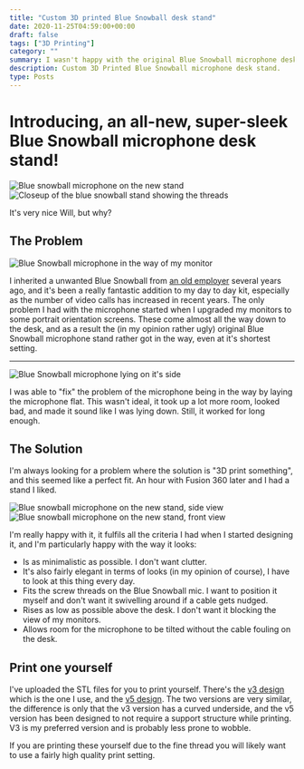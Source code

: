 ```yaml
---
title: "Custom 3D printed Blue Snowball desk stand"
date: 2020-11-25T04:59:00+00:00
draft: false
tags: ["3D Printing"]
category: ""
summary: I wasn't happy with the original Blue Snowball microphone desk stand, so I designed and printed a new one
description: Custom 3D Printed Blue Snowball microphone desk stand.
type: Posts
---
```


# Introducing, an all-new, super-sleek Blue Snowball microphone desk stand!

![Blue snowball microphone on the new stand](images/blue_snowball_0.jpg#left)
![Closeup of the blue snowball stand showing the threads](images/microphone_stand_0.jpg#right)

It's very nice Will, but why?

## The Problem

![Blue Snowball microphone in the way of my monitor](images//blue_snowball_1.jpg#right)

I inherited a unwanted Blue Snowball from [an old employer](https://37signals.com/) several years ago, and it's been a really fantastic addition to my day to day kit, especially as the number of video calls has increased in recent years. The only problem I had with the microphone started when I upgraded my monitors to some portrait orientation screens. These come almost all the way down to the desk, and as a result the (in my opinion rather ugly) original Blue Snowball microphone stand rather got in the way, even at it's shortest setting.

---

![Blue Snowball microphone lying on it's side](images//blue_snowball_2.jpg#right)

I was able to "fix" the problem of the microphone being in the way by laying the microphone flat. This wasn't ideal, it took up a lot more room, looked bad, and made it sound like I was lying down. Still, it worked for long enough.

## The Solution

I'm always looking for a problem where the solution is "3D print something", and this seemed like a perfect fit. An hour with Fusion 360 later and I had a stand I liked.

![Blue snowball microphone on the new stand, side view](images//blue_snowball_0.jpg#left)
![Blue snowball microphone on the new stand, front view](images//blue_snowball_3.jpg#left)

I'm really happy with it, it fulfils all the criteria I had when I started designing it, and I'm particularly happy with the way it looks:

- Is as minimalistic as possible. I don't want clutter.
- It's also fairly elegant in terms of looks (in my opinion of course), I have to look at this thing every day.
- Fits the screw threads on the Blue Snowball mic. I want to position it myself and don't want it swivelling around if a cable gets nudged.
- Rises as low as possible above the desk. I don't want it blocking the view of my monitors.
- Allows room for the microphone to be tilted without the cable fouling on the desk.

## Print one yourself

I've uploaded the STL files for you to print yourself. There's the [v3 design](<files/blue_snowball_desk_stand/Blue snowball desk stand v3.stl>) which is the one I use, and the [v5 design](<files/blue_snowball_desk_stand/Blue snowball desk stand v5.stl>). The two versions are very similar, the difference is only that the v3 version has a curved underside, and the v5 version has been designed to not require a support structure while printing. V3 is my preferred version and is probably less prone to wobble.

If you are printing these yourself due to the fine thread you will likely want to use a fairly high quality print setting.
